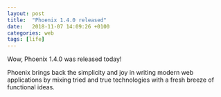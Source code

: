 ```yaml
---
layout: post
title:  "Phoenix 1.4.0 released"
date:   2018-11-07 14:09:26 +0100
categories: web
tags: [life]
---
```

Wow, Phoenix 1.4.0 was released today!

Phoenix brings back the simplicity and joy in writing modern web applications by mixing tried and true technologies with a fresh breeze of functional ideas.